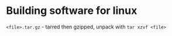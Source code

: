 # Building software for linux

`<file>.tar.gz` - tarred then gzipped, unpack with `tar xzvf <file>`


